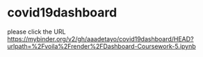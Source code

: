 # covid19dashboard

please click the URL https://mybinder.org/v2/gh/aaadetayo/covid19dashboard/HEAD?urlpath=%2Fvoila%2Frender%2FDashboard-Coursework-5.ipynb

